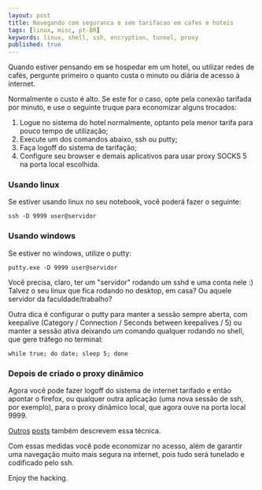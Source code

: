 ```yaml
---
layout: post
title: Navegando com seguranca e sem tarifacao em cafes e hoteis
tags: [linux, misc, pt-BR]
keywords: linux, shell, ssh, encryption, tunnel, proxy
published: true
---
```

Quando estiver pensando em se hospedar em um hotel, ou utilizar redes de
cafés, pergunte primeiro o quanto custa o minuto ou diária de acesso à
internet.

Normalmente o custo é alto. Se este for o caso, opte pela conexão tarifada
por minuto, e use o seguinte truque para economizar alguns trocados:

1. Logue no sistema do hotel normalmente, optanto pela menor tarifa para
pouco tempo de utilização;
2. Execute um dos comandos abaixo, ssh ou putty;
3. Faça logoff do sistema de tarifação;
4. Configure seu browser e demais aplicativos para usar proxy SOCKS 5 na
porta local escolhida.

### Usando linux
Se estiver usando linux no seu notebook, você poderá fazer o seguinte:

    ssh -D 9999 user@servidor

### Usando windows
Se estiver no windows, utilize o putty:

    putty.exe -D 9999 user@servidor

Você precisa, claro, ter um "servidor" rodando um sshd e uma conta nele
:) Talvez o seu linux que fica rodando no desktop, em casa? Ou aquele
servidor da faculdade/trabalho?

Outra dica é configurar o putty para manter a sessão sempre aberta, com
keepalive (Category / Connection / Seconds between keepalives / 5) ou manter
a sessão ativa deixando um comando qualquer rodando no shell, que gere
tráfego no terminal:

    while true; do date; sleep 5; done

### Depois de criado o proxy dinâmico
Agora você pode fazer logoff do sistema de internet tarifado e então apontar
o firefox, ou qualquer outra aplicação (uma nova sessão de ssh, por exemplo),
para o proxy dinâmico local, que agora ouve na porta local 9999.

[Outros](http://vectrosecurity.com/content/view/67/26) [posts](http://www.nardol.org/2009/3/9/maceio-took-some-days-off)
também descrevem essa técnica.

Com essas medidas você pode economizar no acesso, além de garantir uma
navegação muito mais segura na internet, pois tudo será tunelado e codificado
pelo ssh.

Enjoy the hacking.
